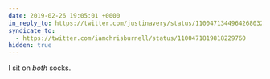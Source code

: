 ```yaml
---
date: 2019-02-26 19:05:01 +0000
in_reply_to: https://twitter.com/justinavery/status/1100471344964268032
syndicate_to:
  - https://twitter.com/iamchrisburnell/status/1100471819818229760
hidden: true
---
```


I sit on *both* socks.
